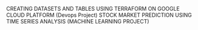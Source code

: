 CREATING DATASETS AND TABLES USING TERRAFORM ON GOOGLE CLOUD PLATFORM (Devops Project)
 STOCK MARKET PREDICTION USING TIME SERIES ANALYSIS (MACHINE LEARNING PROJECT)
 
